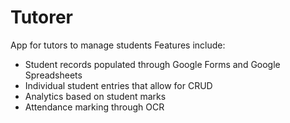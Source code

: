 # Tutorer
App for tutors to manage students
Features include:
  - Student records populated through Google Forms and Google Spreadsheets
  - Individual student entries that allow for CRUD
  - Analytics based on student marks
  - Attendance marking through OCR
  
